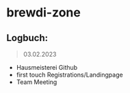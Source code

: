 # brewdi-zone

## Logbuch:

> 03.02.2023

- Hausmeisterei Github
- first touch Registrations/Landingpage
- Team Meeting
